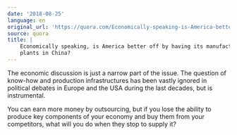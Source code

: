 ```yaml
---
date: '2018-08-25'
language: en
original_url: 'https://quora.com/Economically-speaking-is-America-better-off-by-having-its-manufacturing-plants-in-China/answer/Clément-Renaud'
source: quora
title: |
    Economically speaking, is America better off by having its manufacturing
    plants in China?
---
```


The economic discussion is just a narrow part of the issue. The question
of know-how and production infrastructures has been vastly ignored in
political debates in Europe and the USA during the last decades, but is
instrumental.

You can earn more money by outsourcing, but if you lose the ability to
produce key components of your economy and buy them from your
competitors, what will you do when they stop to supply it?
